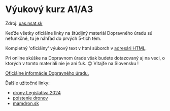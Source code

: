﻿# Výukový kurz A1/A3
Zdroj: [uas.nsat.sk](http://uas.nsat.sk)  

Keďže všetky oficiálne linky na štúdijný materiál Dopravného úradu sú nefunkčné, tu je náhľad do prvých 5-tich tém.  

Kompletný 'oficiálny' výukový text v html súborch v [adresári HTML](HTML/).  

Pri online skúške na Dopravnom úrade však budete dotazovaný aj na veci, o ktorých v tomto materiáli nie je ani ťuk. 😊 Vitajťe na Slovensku !  

[Oficiálne informácie Dopravného úradu.](http://letectvo.nsat.sk/bezpilotne-letectvo/)  

Ďalšie užitočné linky:
- [drony Legislatíva 2024](https://www.xtreme.sk/clanok/14/drony-legislativa-2024/)  
- [poistenie dronov](https://www.dronerepublic.sk/poistenie-dronov/)  
- [mamdron.sk](https://mamdron.sk/piloti-dronov/)  
